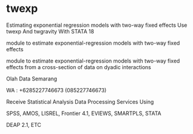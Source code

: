 # twexp
Estimating exponential regression models with two-way fixed effects Use twexp And twgravity With STATA 18

module to estimate exponential-regression models with two-way fixed effects

module to estimate exponential-regression models with two-way fixed effects from a cross-section of data on dyadic interactions

Olah Data Semarang

WA : +6285227746673 (085227746673)

Receive Statistical Analysis Data Processing Services Using

SPSS, AMOS, LISREL, Frontier 4.1, EVIEWS, SMARTPLS, STATA

DEAP 2.1, ETC

